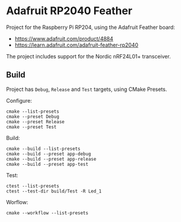 # Adafruit RP2040 Feather
Project for the Raspberry Pi RP204, using the Adafruit Feather board:
- https://www.adafruit.com/product/4884
- https://learn.adafruit.com/adafruit-feather-rp2040

The project includes support for the Nordic nRF24L01+ transceiver.

## Build
Project has `Debug`, `Release` and `Test` targets, using CMake Presets. 

Configure:
```
cmake --list-presets
cmake --preset Debug
cmake --preset Release
cmake --preset Test
```

Build:
```
cmake --build --list-presets
cmake --build --preset app-debug
cmake --build --preset app-release
cmake --build --preset app-test
```

Test:
```
ctest --list-presets
ctest --test-dir build/Test -R Led_1
```

Worflow:
```
cmake --workflow --list-presets
```
